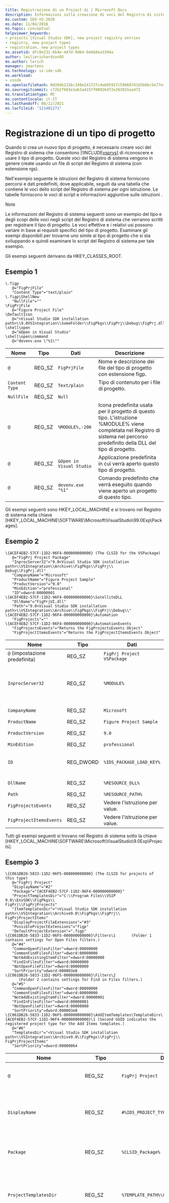 ```yaml
---
title: Registrazione di un Project di | Microsoft Docs
description: Informazioni sulla creazione di voci del Registro di sistema che consentono Visual Studio riconoscere e usare il nuovo tipo di progetto.
ms.custom: SEO-VS-2020
ms.date: 11/04/2016
ms.topic: conceptual
helpviewer_keywords:
- projects [Visual Studio SDK], new project registry entries
- registry, new project types
- registration, new project types
ms.assetid: dfc0e231-6b4e-447d-9d64-0e66dea3394a
author: leslierichardson95
ms.author: lerich
manager: jmartens
ms.technology: vs-ide-sdk
ms.workload:
- vssdk
ms.openlocfilehash: 0d20db232bc340e241f2fc4ab05927c59660741b5b0bc5e77e4280a6a1498d41
ms.sourcegitcommit: c72b2f603e1eb3a4157f00926df2e263831ea472
ms.translationtype: MT
ms.contentlocale: it-IT
ms.lasthandoff: 08/12/2021
ms.locfileid: "121401271"
---
```

# <a name="registering-a-project-type"></a>Registrazione di un tipo di progetto
Quando si crea un nuovo tipo di progetto, è necessario creare voci del Registro di sistema che consentono [!INCLUDE[vsprvs](../../code-quality/includes/vsprvs_md.md)] di riconoscere e usare il tipo di progetto. Queste voci del Registro di sistema vengono in genere create usando un file di script del Registro di sistema (con estensione rgs).

 Nell'esempio seguente le istruzioni del Registro di sistema forniscono percorsi e dati predefiniti, dove applicabile, seguiti da una tabella che contiene le voci dello script del Registro di sistema per ogni istruzione. Le tabelle forniscono le voci di script e informazioni aggiuntive sulle istruzioni .

> [!NOTE]
> Le informazioni del Registro di sistema seguenti sono un esempio del tipo e degli scopi delle voci negli script del Registro di sistema che verranno scritti per registrare il tipo di progetto. Le voci effettive e i relativi usi possono variare in base ai requisiti specifici del tipo di progetto. Esaminare gli esempi disponibili per trovarne uno simile al tipo di progetto che si sta sviluppando e quindi esaminare lo script del Registro di sistema per tale esempio.

 Gli esempi seguenti derivano da HKEY_CLASSES_ROOT.

## <a name="example-1"></a>Esempio 1

```
\.figp
   @="FigPrjFile"
   "Content Type"="text/plain"
\.figp\ShellNew
   "NullFile"=""
\FigPrjFile
   @="Figure Project File"
\DefaultIcon
   @="<Visual Studio SDK installation path>\\9.0VSIntegration\\SomeFolder\\FigPkgs\\FigPrj\\Debug\\FigPrj.dll,-206"
\shell\open
   @="&Open in Visual Studio"
\shell\open\command
   @="devenv.exe \"%1\""
```

|Nome|Tipo|Dati|Descrizione|
|----------|----------|----------|-----------------|
|`@`|REG_SZ|`FigPrjFile`|Nome e descrizione dei file del tipo di progetto con estensione figp.|
|`Content Type`|REG_SZ|`Text/plain`|Tipo di contenuto per i file di progetto.|
|`NullFile`|REG_SZ|`Null`||
|`@`|REG_SZ|`%MODULE%,-206`|Icona predefinita usata per il progetto di questo tipo. L'istruzione %MODULE% viene completata nel Registro di sistema nel percorso predefinito della DLL del tipo di progetto.|
|`@`|REG_SZ|`&Open in Visual Studio`|Applicazione predefinita in cui verrà aperto questo tipo di progetto.|
|`@`|REG_SZ|`devenv.exe "%1"`|Comando predefinito che verrà eseguito quando viene aperto un progetto di questo tipo.|

 Gli esempi seguenti sono HKEY_LOCAL_MACHINE e si trovano nel Registro di sistema nella chiave [HKEY_LOCAL_MACHINE\SOFTWARE\Microsoft\VisualStudio\99.0Exp\Packages].

## <a name="example-2"></a>Esempio 2

```
\{ACEF4EB2-57CF-11D2-96F4-000000000000} (The CLSID for the VSPackage)
   @="FigPrj Project Package"
   "InprocServer32"="9.0<Visual Studio SDK installation path>\\VSIntegration\\Archive\\FigPkgs\\FigPrj\\                      Debug\\FigPrj.dll"
   "CompanyName"="Microsoft"
   "ProductName"="Figure Project Sample"
   "ProductVersion"="9.0"
   "MinEdition"="professional"
   "ID"=dword:00000001
\{ACEF4EB2-57CF-11D2-96F4-000000000000}\SatelliteDLL
   "DllName"="FigPrjUI.dll"
   "Path"="9.0<Visual Studio SDK installation path>\\VSIntegration\\Archive\\FigPkgs\\FigPrj\\Debug\\"
\{ACEF4EB2-57CF-11D2-96F4-000000000000}\Automation
   "FigProjects"=""
\{ACEF4EB2-57CF-11D2-96F4-000000000000}\AutomationEvents
   "FigProjectsEvents"="Returns the FigProjectsEvents Object"
   "FigProjectItemsEvents"="Returns the FigProjectItemsEvents Object"
```

|Nome|Tipo|Dati|Descrizione|
|----------|----------|----------|-----------------|
|`@` (impostazione predefinita)|REG_SZ|`FigPrj Project VSPackage`|Nome localizzabile di questo VSPackage registrato (tipo di progetto).|
|`InprocServer32`|REG_SZ|`%MODULE%`|Percorso della DLL del tipo di progetto. L'IDE carica questa DLL e passa il CLSID VSPackage a `DllGetClassObject` per ottenere per costruire <xref:Microsoft.VisualStudio.OLE.Interop.IClassFactory> <xref:Microsoft.VisualStudio.Shell.Interop.IVsPackage> l'oggetto.|
|`CompanyName`|REG_SZ|`Microsoft`|Nome della società che ha sviluppato il tipo di progetto.|
|`ProductName`|REG_SZ|`Figure Project Sample`|Nome del tipo di progetto.|
|`ProductVersion`|REG_SZ|`9.0`|Numero di versione della versione del tipo di progetto.|
|`MinEdition`|REG_SZ|`professional`|Edizione del pacchetto VSPackage da registrare.|
|`ID`|REG_DWORD|`%IDS_PACKAGE_LOAD_KEY%`|Chiave di caricamento del pacchetto per il pacchetto VSPackage del progetto. La chiave viene convalidata quando un progetto viene caricato dopo l'avvio dell'ambiente.|
|`DllName`|REG_SZ|`%RESOURCE_DLL%`|Nome file della DLL satellite che contiene le risorse localizzate per il tipo di progetto.|
|`Path`|REG_SZ|`%RESOURCE_PATH%`|Percorso della DLL satellite.|
|`FigProjectsEvents`|REG_SZ|Vedere l'istruzione per value.|Determina la stringa di testo restituita per questo evento di automazione.|
|`FigProjectItemsEvents`|REG_SZ|Vedere l'istruzione per value.|Determina la stringa di testo restituita per questo evento di automazione.|

 Tutti gli esempi seguenti si trovano nel Registro di sistema sotto la chiave [HKEY_LOCAL_MACHINE\SOFTWARE\Microsoft\VisualStudio\9.0Exp\Projects].

## <a name="example-3"></a>Esempio 3

```
\{C061DB26-5833-11D2-96F5-000000000000} (The CLSID for projects of this type)
   @="FigPrj Project"
   "DisplayName"="#2"
   "Package"="{ACEF4EB2-57CF-11D2-96F4-000000000000}"
   "ProjectTemplatesDir"="C:\\Program Files\\VSIP 9.0\\EnvSDK\\FigPkgs\\                           FigPrj\\FigPrjProjects"
   "ItemTemplatesDir"="<Visual Studio SDK installation path>\\VSIntegration\\Archive9.0\\FigPkgs\\FigPrj\\                           FigPrjProjectItems"
   "DisplayProjectFileExtensions"="#3"
   "PossibleProjectExtensions"="figp"
   "DefaultProjectExtension"=".figp"
\{C061DB26-5833-11D2-96F5-000000000000}\Filters\1       (Folder 1 contains settings for Open Files filters.)
   @="#4"
   "CommonOpenFilesFilter"=dword:00000000
   "CommonFindFilesFilter"=dword:00000000
   "NotAddExistingItemFilter"=dword:00000000
   "FindInFilesFilter"=dword:00000000
   "NotOpenFileFilter"=dword:00000000
   "SortPriority"=dword:000003e8
\{C061DB26-5833-11D2-96F5-000000000000}\Filters\2
      (Folder 2 contains settings for Find in Files filters.)
   @="#5"
   "CommonOpenFilesFilter"=dword:00000000
   "CommonFindFilesFilter"=dword:00000000
   "NotAddExistingItemFilter"=dword:00000001
   "FindInFilesFilter"=dword:00000001
   "NotOpenFileFilter"=dword:00000000
   "SortPriority"=dword:000003e8
\{C061DB26-5833-11D2-96F5-000000000000}\AddItemTemplates\TemplateDirs\ {ACEF4EB2-57CF-11D2-96F4-000000000000}\1 (Second GUID indicates the registered project type for the Add Items templates.)
   @="#6"
   "TemplatesDir"="<Visual Studio SDK installation path>\\VSIntegration\\Archive9.0\\FigPkgs\\FigPrj\\                    FigPrjProjectItems"
   "SortPriority"=dword:00000064
```

|Nome|Tipo|Dati|Descrizione|
|----------|----------|----------|-----------------|
|`@`|REG_SZ|`FigPrj Project`|Nome predefinito dei progetti di questo tipo.|
|`DisplayName`|REG_SZ|`#%IDS_PROJECT_TYPE%`|ID risorsa del nome da recuperare dalla DLL satellite registrata in Pacchetti.|
|`Package`|REG_SZ|`%CLSID_Package%`|ID di classe del pacchetto VSPackage registrato in Pacchetti.|
|`ProjectTemplatesDir`|REG_SZ|`%TEMPLATE_PATH%\FigPrjProjects`|Percorso predefinito dei file Project modello. Questi sono i file visualizzati dal modello Project nuovo.|
|`ItemTemplatesDir`|REG_SZ|`%TEMPLATE_PATH% \FigPrjProjectItems`|Percorso predefinito dei Project del modello di elemento. Questi sono i file visualizzati dal modello Aggiungi nuovo elemento.|
|`DisplayProjectFileExtensions`|REG_SZ|`#%IDS_DISPLAY_PROJ_FILE_EXT%`|Consente all'IDE di implementare la **finestra di** dialogo Apri.|
|`PossibleProjectExtensions`|REG_SZ|`figp`|Usato dall'IDE per determinare se il progetto aperto viene gestito da questo tipo di progetto (factory del progetto). Il formato di più voci è un elenco delimitato da punto e virgola. ad esempio "vdproj;vdp".|
|`DefaultProjectExtension`|REG_SZ|`.figp`|Usato dall'IDE come estensione di file predefinita per l'operazione Salva con nome.|
|`Filter Settings`|REG_DWORD|Nella tabella seguente sono disponibili varie istruzioni e commenti.|Queste impostazioni vengono usate per impostare i vari filtri per la visualizzazione di file nelle finestre di dialogo dell'interfaccia utente.|
|`@`|REG_SZ|`#%IDS_ADDITEM_TEMPLATES_ENTRY%`|ID risorsa per i modelli Aggiungi elemento.|
|`TemplatesDir`|REG_SZ|`%TEMPLATE_PATH%\FigPrjProjectItems`|Percorso degli elementi di progetto visualizzati nella finestra di dialogo per il **modello Aggiungi nuovo** elemento.|
|`SortPriority`|REG_DWORD|`100 (vcprx64)`|Determina l'ordinamento nel nodo della struttura ad albero dei file visualizzato nella finestra **di dialogo** Aggiungi nuovo elemento .|

 La tabella seguente illustra le opzioni filtri disponibili nel segmento di codice precedente.

|Opzione di filtro|Descrizione|
|-------------------|-----------------|
|`CommonFindFilesFilter`|Indica che il filtro è uno dei filtri comuni nella finestra **di dialogo** Cerca nei file . I filtri comuni sono elencati nell'elenco dei filtri prima dei filtri non contrassegnati come comuni.|
|`CommonOpenFilesFilter`|Indica che il filtro è uno dei filtri comuni nella finestra **di dialogo Apri** file. I filtri comuni sono elencati nell'elenco dei filtri prima dei filtri non contrassegnati come comuni.|
|`FindInFilesFilter`|Indica che il filtro sarà uno dei  filtri nella finestra di dialogo Cerca nei file e verrà elencato dopo i filtri comuni.|
|`NotOpenFileFilter`|Indica che il filtro non verrà utilizzato nella finestra **di dialogo Apri** file.|
|`NotAddExistingItemFilter`|Indica che il filtro non verrà utilizzato nella finestra di dialogo **Aggiungi elemento** esistente .|

 Per impostazione predefinita, se per un filtro non è impostato uno  o più di questi flag, il filtro viene utilizzato nella finestra di dialogo Aggiungi elemento esistente e nella finestra di dialogo Apri **file** dopo l'elenco dei filtri comuni. Il filtro non viene utilizzato nella **finestra di dialogo Trova** nei file .

 Tutti gli esempi seguenti si trovano nel Registro di sistema sotto la chiave [HKEY_LOCAL_MACHINE\SOFTWARE\Microsoft\VisualStudio\9.0Exp\Projects].

## <a name="example-4"></a>Esempio 4

```
{FE3BBBB6-72D5-11d2-9ACE-00C04F79A2A4} (The CLSID for Enterprise Projects)
\{FE3BBBB6-72D5-11d2-9ACE-00C04F79A2A4}\AddItemTemplates\TemplateDirs\ {ACEF4EB2-57CF-11D2-96F4-000000000000}\1 (CLSID for projects of this type)
   @="#7"
   "TemplatesDir"="<Visual Studio SDK installation path>\\VSIntegration\\Archive9.0\\FigPrj\\FigPrjProjects"
   "SortPriority"=dword:00000029
   "NewProjectDialogOnly"=dword:00000000
```

|Nome|Tipo|Dati|Descrizione|
|----------|----------|----------|-----------------|
|`@`|REG_SZ|`#%IDS_NEWPROJ_ TEMPLATES_ENTRY%`|ID risorsa per i modelli Project nuovi.|
|`TemplatesDir`|REG_SZ|`%TEMPLATE_PATH%\FigPrjProjects`|Percorso predefinito per i progetti del tipo di progetto registrato.|
|`SortPriority`|REG_DWORD|`41 (x29)`|Imposta l'ordinamento dei progetti visualizzati nella finestra di dialogo Creazione guidata nuovi progetti.|
|`NewProjectDialogOnly`|REG_DWORD|`0`|0 indica che i progetti di questo tipo vengono visualizzati solo nella finestra di dialogo Project nuovo progetto.|

 Tutti gli esempi seguenti si trovano nel Registro di sistema sotto la chiave [HKEY_LOCAL_MACHINE\SOFTWARE\Microsoft\VisualStudio\9.0Exp\Projects].

## <a name="example-5"></a>Esempio 5

```
\{A2FE74E1-B743-11d0-AE1A-00A0C90FFFC3} (CLSID for Miscellaneous Files projects)
   @="Miscellaneous Files Project"
\AddItemTemplates\TemplateDirs\{ACEF4EB2-57CF-11D2-96F4-000000000000}\1
                                 (CLSID for Figures Project projects)
   @="#6"
   "TemplatesDir"="<Visual Studio SDK installation path>\\VSIntegration\\Archive9.0\\FigPkgs\\FigPrj\\                    FigPrjProjectItems"
   "SortPriority"=dword:00000064
```

|Nome|Tipo|Dati|Descrizione|
|----------|----------|----------|-----------------|
|`@`|REG_SZ|Nessuno|Valore predefinito che indica che le voci seguenti sono relative alle voci di progetto File esterni.|
|`@`|REG_SZ|`#%IDS_ADDITEM_TEMPLATES_ENTRY%`|Valore dell'ID risorsa per i file modello aggiungi nuovi elementi.|
|`TemplatesDir`|REG_SZ|`%TEMPLATE_PATH%\FigPrjProjectItems`|Percorso predefinito degli elementi che verranno visualizzati nella finestra **di dialogo** Aggiungi nuovo elemento .|
|`SortPriority`|REG_DWORD|`100 (vcprx64)`|Stabilisce l'ordinamento per la visualizzazione nel nodo della struttura ad albero della **finestra di dialogo** Aggiungi nuovo elemento .|

 L'esempio seguente si trova nel Registro di sistema sotto la chiave [HKEY_LOCAL_MACHINE\SOFTWARE\Microsoft\VisualStudio\9.0Exp\Menus].

## <a name="example-6"></a>Esempio 6

```
"{ACEF4EB2-57CF-11D2-96F4-000000000000}"=",1000,1"
```

 La voce di menu punta l'IDE alla risorsa usata per recuperare le informazioni di menu. Dopo che questi dati sono stati uniti nel database dei menu, la stessa chiave verrà aggiunta nella sezione MenusMerged del Registro di sistema. Il pacchetto VSPackage non deve modificare nulla direttamente nella sezione MenusMerged. Nel campo Dati della tabella seguente sono presenti tre campi delimitati da virgole. Il primo campo identifica un percorso completo di un file di risorse di menu:

- Se il primo campo viene omesso, la risorsa di menu viene caricata dalla DLL satellite identificata dal GUID del pacchetto VSPackage.

  Il secondo campo identifica un ID risorsa di menu di tipo CTMENU:

- Se viene specificato l'ID risorsa e il percorso del file viene fornito dal primo parametro, viene caricata una risorsa di menu dal percorso completo del file.

- Se viene specificato l'ID risorsa, ma il percorso del file non lo è, la risorsa di menu viene caricata dalla DLL satellite.

- Se viene specificato il percorso completo del file e l'ID risorsa viene omesso, si prevede che il file da caricare sia un file CTO.

  L'ultimo campo identifica il numero di versione per la risorsa CTMENU. È possibile unire nuovamente il menu modificando il numero di versione.

|Nome|Tipo|Dati|Descrizione|
|----------|----------|----------|-----------------|
|%CLSID_Package%|REG_SZ|`,1000,1`|Risorsa per recuperare le informazioni di menu.|

 Tutti gli esempi seguenti si trovano nel Registro di sistema sotto la chiave [HKEY_LOCAL_MACHINE\SOFTWARE\Microsoft\VisualStudio\9.0Exp\NewProjectTemplates].

```
\TemplateDirs\{ACEF4EB2-57CF-11D2-96F4-000000000000}\1                (CLSID for Figures Project projects)
   @="#7"
   "TemplatesDir"="<Visual Studio SDK installation path>\\VSIntegration\\Archive9.0\\FigPkgs\\FigPrj\\FigPrjProjects"
   "SortPriority"=dword:00000029
   "NewProjectDialogOnly"=dword:00000000
```

|Nome|Tipo|Dati|Descrizione|
|----------|----------|----------|-----------------|
|`@`|REG_SZ|`#%IDS_NEWPROJ_TEMPLATES_ENTRY%`|Valore dell'ID risorsa per i Project nuovi Project figure.|
|`TemplatesDir`|REG_SZ|`%TEMPLATE_PATH%\FigPrjProjects`|Percorso predefinito della directory Nuovi progetti. Gli elementi in questa directory verranno visualizzati nella finestra **di dialogo Project guidata** nuova directory.|
|`SortPriority`|REG_DWORD|`41 (x29)`|Stabilisce l'ordine in cui i progetti verranno visualizzati nel nodo della struttura ad albero della finestra **di dialogo Project** nuova finestra di dialogo.|
|`NewProjectDialogOnly`|REG_DWORD|`0`|0 indica che i progetti di questo tipo vengono visualizzati solo nella finestra **di dialogo Project** nuovo progetto.|

 L'esempio seguente si trova nel Registro di sistema sotto la chiave [HKEY_LOCAL_MACHINE\SOFTWARE\Microsoft\VisualStudio\9.0Exp\InstalledProducts].

```
\FiguresProductSample
   "Package"="{ACEF4EB2-57CF-11D2-96F4-000000000000}"
   "UseInterface"=dword:00000001
```

|Nome|Tipo|Dati|Descrizione|
|----------|----------|----------|-----------------|
|`Package`|REG_SZ|`%CLSID_Package%`|ID di classe del pacchetto VSPackage registrato.|
|`UseInterface`|REG_DWORD|`1`|1 indica che l'interfaccia utente verrà usata per interagire con questo progetto. 0 indica che non è presente alcuna interfaccia utente.|

 I file con estensione vsz che controllano i nuovi tipi di progetto contengono spesso RELATIVE_PATH voce. Questo percorso è relativo al percorso specificato nella voce \ProductDir del tipo di progetto nella chiave di installazione seguente:

 HKEY_LOCAL_MACHINE\SOFTWARE\Microsoft\VisualStudio\7.0Exp\Setup

 Ad esempio, i modelli Enterprise Frameworks aggiungono le voci del Registro di sistema seguenti:

 HKEY_LOCAL_MACHINE\SOFTWARE\Microsoft\VisualStudio\7.0Exp\Setup\EF\ProductDir = C:\Programmi\Microsoft Visual Studio\EnterpriseFrameworks\

 Ciò significa che se si include una voce PROJECT_TYPE=EF nel file con estensione vsz, l'ambiente trova i file con estensione vsz nella directory ProductDir specificata in precedenza.

## <a name="see-also"></a>Vedi anche
- [Elenco di controllo: Creazione di nuovi tipi di progetto](../../extensibility/internals/checklist-creating-new-project-types.md)
- [Elementi di un modello di progetto](../../extensibility/internals/elements-of-a-project-model.md)
- [Creazione di istanze di progetto tramite le factory di progetto](../../extensibility/internals/creating-project-instances-by-using-project-factories.md)
